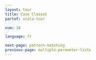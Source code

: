 ```yaml
---
layout: tour
title: Case Classes
partof: scala-tour

num: 10

language: fr

next-page: pattern-matching
previous-page: multiple-parameter-lists
---
```

